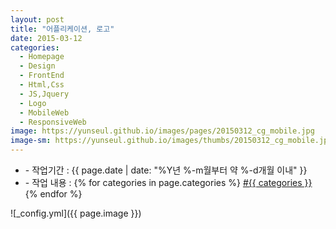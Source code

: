 ```yaml
---
layout: post
title: "어플리케이션, 로고"
date: 2015-03-12
categories:
  - Homepage
  - Design
  - FrontEnd
  - Html,Css
  - JS,Jquery
  - Logo
  - MobileWeb
  - ResponsiveWeb
image: https://yunseul.github.io/images/pages/20150312_cg_mobile.jpg
image-sm: https://yunseul.github.io/images/thumbs/20150312_cg_mobile.jpg
---
```


<ul class="inform">
	<li class="preview__date" itemprop="datePublished" datetime="{{ page.date | date_to_xmlschema }}">- 작업기간 : {{ page.date | date: "%Y년 %-m월부터 약 %-d개월 이내" }}</li>
	<li class="preview__catetory" itemprop="catetory">- 작업 내용 :
		{% for categories in page.categories %}
           <a href="/category/{{ categories }}/">#{{ categories }}</a>     
      	{% endfor %}</li>
</ul>

![_config.yml]({{ page.image }})


